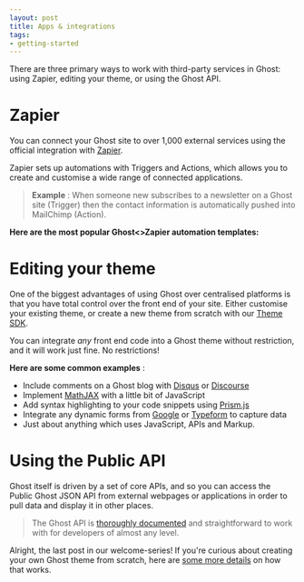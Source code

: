 ```yaml
---
layout: post
title: Apps & integrations
tags:
- getting-started
---
```


There are three primary ways to work with third-party services in Ghost: using Zapier, editing your theme, or using the Ghost API.

# Zapier

You can connect your Ghost site to over 1,000 external services using the official integration with [Zapier](https://zapier.com).

Zapier sets up automations with Triggers and Actions, which allows you to create and customise a wide range of connected applications.

> **Example** : When someone new subscribes to a newsletter on a Ghost site (Trigger) then the contact information is automatically pushed into MailChimp (Action).

**Here are the most popular Ghost\<\>Zapier automation templates:**

<!--kg-card-begin: markdown--><script src="https://zapier.com/apps/embed/widget.js?services=Ghost&amp;container=true&amp;limit=8"></script><!--kg-card-end: markdown-->
# Editing your theme

One of the biggest advantages of using Ghost over centralised platforms is that you have total control over the front end of your site. Either customise your existing theme, or create a new theme from scratch with our [Theme SDK](https://ghost.org/docs/api/handlebars-themes/).

You can integrate _any_ front end code into a Ghost theme without restriction, and it will work just fine. No restrictions!

**Here are some common examples** :

- Include comments on a Ghost blog with [Disqus](https://ghost.org/integrations/disqus/) or [Discourse](https://ghost.org/integrations/discourse/)
- Implement [MathJAX](https://ghost.org/integrations/) with a little bit of JavaScript
- Add syntax highlighting to your code snippets using [Prism.js](https://prismjs.com/)
- Integrate any dynamic forms from [Google](https://www.google.com/forms/) or [Typeform](https://www.typeform.com/) to capture data
- Just about anything which uses JavaScript, APIs and Markup.

# Using the Public API

Ghost itself is driven by a set of core APIs, and so you can access the Public Ghost JSON API from external webpages or applications in order to pull data and display it in other places.

> The Ghost API is [thoroughly documented](https://ghost.org/docs/api/) and straightforward to work with for developers of almost any level.

Alright, the last post in our welcome-series! If you're curious about creating your own Ghost theme from scratch, here are [some more details](/themes/) on how that works.

